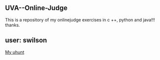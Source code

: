 ## UVA--Online-Judge
This is a repository of my onlinejudge exercises in c ++, python and java!!! thanks.

## user: swilson
[My uhunt](https://uhunt.onlinejudge.org/id/874756)
